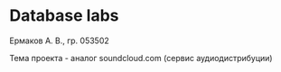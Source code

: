 # Database labs

Ермаков А. В., гр. 053502

Тема проекта - аналог soundcloud.com (сервис аудиодистрибуции)
